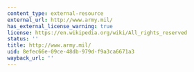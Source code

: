 ```yaml
---
content_type: external-resource
external_url: http://www.army.mil/
has_external_license_warning: true
license: https://en.wikipedia.org/wiki/All_rights_reserved
status: ''
title: http://www.army.mil/
uid: 8efec66e-09ce-48db-979d-f9a3ca6671a3
wayback_url: ''
---
```

